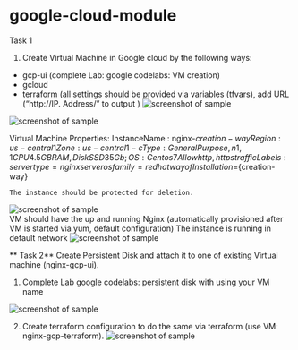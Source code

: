 # google-cloud-module

Task 1
1. Create Virtual Machine in Google cloud by the following ways:
* gcp-ui (complete Lab: google codelabs: VM creation)
* gcloud
* terraform (all settings should be provided via variables (tfvars), add URL (“http://IP. Address/” to output )
![screenshot of sample](pic/1.png)

![screenshot of sample](pic/4.png)

Virtual Machine Properties:
  InstanceName : nginx-${creation-way}
  Region: us-central1
  Zone: us-central1-c
  Type: General Purpose, n1, 1CPU 4.5GB RAM, Disk SSD 35Gb;
  OS: Centos7
  Allow http,https traffic
  Labels:
    servertype=nginxserver
    osfamily=redhat
    wayofInstallation=${creation-way}

    The instance should be protected for deletion.
![screenshot of sample](pic/2.png)    
    VM should have the up and running Nginx (automatically provisioned after VM is started via yum, default configuration)
    The instance is running in default network
![screenshot of sample](pic/3.png)

** Task 2**
Create Persistent Disk and attach it to one of existing Virtual machine (nginx-gcp-ui).
1. Complete Lab google codelabs: persistent disk with using your VM name

![screenshot of sample](pic/5.png)

2. Create terraform configuration to do the same via terraform (use VM: nginx-gcp-terraform).
![screenshot of sample](pic/6.png)
